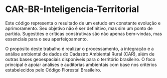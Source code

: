 # CAR-BR-Inteligencia-Territorial

Este código representa o resultado de um estudo em constante evolução e aprimoramento. Seu objetivo não é ser definitivo, mas sim um ponto de partida. Sugestões e críticas construtivas são não apenas bem-vindas, mas essenciais para o seu aperfeiçoamento.

O propósito deste trabalho é realizar o processamento, a integração e a análise ambiental de dados do Cadastro Ambiental Rural (CAR), além de outras bases geoespaciais disponíveis para o território brasileiro. O foco principal é apoiar análises e auditorias ambientais com base nos critérios estabelecidos pelo Código Florestal Brasileiro.
